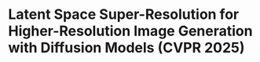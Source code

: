 # Latent Space Super-Resolution for Higher-Resolution Image Generation with Diffusion Models (CVPR 2025)
